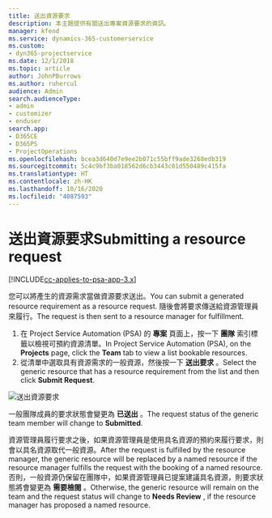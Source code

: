 ```yaml
---
title: 送出資源要求
description: 本主題提供有關送出專案資源要求的資訊。
manager: kfend
ms.service: dynamics-365-customerservice
ms.custom:
- dyn365-projectservice
ms.date: 12/1/2018
ms.topic: article
author: JohnPBurrows
ms.author: ruhercul
audience: Admin
search.audienceType:
- admin
- customizer
- enduser
search.app:
- D365CE
- D365PS
- ProjectOperations
ms.openlocfilehash: bcea3d640d7e9ee2b071c55bff9ade3268edb319
ms.sourcegitcommit: 5c4c9bf3ba018562d6cb3443c01d550489c415fa
ms.translationtype: HT
ms.contentlocale: zh-HK
ms.lasthandoff: 10/16/2020
ms.locfileid: "4087593"
---
```

# <a name="submitting-a-resource-request"></a><span data-ttu-id="999db-103">送出資源要求</span><span class="sxs-lookup"><span data-stu-id="999db-103">Submitting a resource request</span></span>

[!INCLUDE[cc-applies-to-psa-app-3.x](../includes/cc-applies-to-psa-app-3x.md)]

<span data-ttu-id="999db-104">您可以將產生的資源需求當做資源要求送出。</span><span class="sxs-lookup"><span data-stu-id="999db-104">You can submit a generated resource requirement as a resource request.</span></span> <span data-ttu-id="999db-105">隨後會將要求傳送給資源管理員來履行。</span><span class="sxs-lookup"><span data-stu-id="999db-105">The request is then sent to a resource manager for fulfillment.</span></span>

1. <span data-ttu-id="999db-106">在 Project Service Automation (PSA) 的 **專案** 頁面上，按一下 **團隊** 索引標籤以檢視可預約資源清單。</span><span class="sxs-lookup"><span data-stu-id="999db-106">In Project Service Automation (PSA), on the **Projects** page, click the **Team** tab to view a list bookable resources.</span></span> 
2. <span data-ttu-id="999db-107">從清單中選取具有資源需求的一般資源，然後按一下 **送出要求** 。</span><span class="sxs-lookup"><span data-stu-id="999db-107">Select the generic resource that has a resource requirement from the list and then click **Submit Request**.</span></span>

![送出資源要求](media/RM-how-to-18.png)

<span data-ttu-id="999db-109">一般團隊成員的要求狀態會變更為 **已送出** 。</span><span class="sxs-lookup"><span data-stu-id="999db-109">The request status of the generic team member will change to **Submitted**.</span></span>

<span data-ttu-id="999db-110">資源管理員履行要求之後，如果資源管理員是使用具名資源的預約來履行要求，則會以具名資源取代一般資源。</span><span class="sxs-lookup"><span data-stu-id="999db-110">After the request is fulfilled by the resource manager, the generic resource will be replaced by a named resource if the resource manager fulfills the request with the booking of a named resource.</span></span> <span data-ttu-id="999db-111">否則，一般資源仍保留在團隊中，如果資源管理員已提案建議具名資源，則要求狀態將會變更為 **需要檢閱** 。</span><span class="sxs-lookup"><span data-stu-id="999db-111">Otherwise, the generic resource will remain on the team and the request status will change to **Needs Review** , if the resource manager has proposed a named resource.</span></span>
